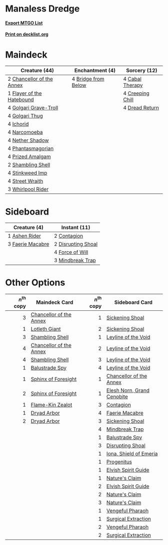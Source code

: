# Manaless Dredge

#### [Export MTGO List](../collection/Manaless%20Dredge/Manaless%20Dredge.txt)
#### [Print on decklist.org](http://decklist.org/?deckmain=4%09Bridge%20from%20Below%0A4%09Cabal%20Therapy%0A2%09Chancellor%20of%20the%20Annex%0A4%09Creeping%20Chill%0A4%09Dread%20Return%0A1%09Flayer%20of%20the%20Hatebound%0A4%09Golgari%20Grave-Troll%0A4%09Golgari%20Thug%0A4%09Ichorid%0A4%09Narcomoeba%0A4%09Nether%20Shadow%0A4%09Phantasmagorian%0A4%09Prized%20Amalgam%0A2%09Shambling%20Shell%0A4%09Stinkweed%20Imp%0A4%09Street%20Wraith%0A3%09Whirlpool%20Rider&deckside=1%09Ashen%20Rider%0A2%09Contagion%0A2%09Disrupting%20Shoal%0A3%09Faerie%20Macabre%0A4%09Force%20of%20Will%0A3%09Mindbreak%20Trap)
# Maindeck

|                                           Creature (44)                                            |                                       Enchantment (4)                                        |                                       Sorcery (12)                                        |
|----------------------------------------------------------------------------------------------------|----------------------------------------------------------------------------------------------|-------------------------------------------------------------------------------------------|
|2 [Chancellor of the Annex](http://gatherer.wizards.com/Pages/Card/Details.aspx?multiverseid=218083)|4 [Bridge from Below](http://gatherer.wizards.com/Pages/Card/Details.aspx?multiverseid=136054)|4 [Cabal Therapy](http://gatherer.wizards.com/Pages/Card/Details.aspx?multiverseid=413625) |
|1 [Flayer of the Hatebound](http://gatherer.wizards.com/Pages/Card/Details.aspx?multiverseid=262853)|                                                                                              |4 [Creeping Chill](http://gatherer.wizards.com/Pages/Card/Details.aspx?multiverseid=452816)|
|4 [Golgari Grave-Troll](http://gatherer.wizards.com/Pages/Card/Details.aspx?multiverseid=338406)    |                                                                                              |4 [Dread Return](http://gatherer.wizards.com/Pages/Card/Details.aspx?multiverseid=389491)  |
|4 [Golgari Thug](http://gatherer.wizards.com/Pages/Card/Details.aspx?multiverseid=292953)           |                                                                                              |                                                                                           |
|4 [Ichorid](http://gatherer.wizards.com/Pages/Card/Details.aspx?multiverseid=413635)                |                                                                                              |                                                                                           |
|4 [Narcomoeba](http://gatherer.wizards.com/Pages/Card/Details.aspx?multiverseid=136140)             |                                                                                              |                                                                                           |
|4 [Nether Shadow](http://gatherer.wizards.com/Pages/Card/Details.aspx?multiverseid=669)             |                                                                                              |                                                                                           |
|4 [Phantasmagorian](http://gatherer.wizards.com/Pages/Card/Details.aspx?multiverseid=124472)        |                                                                                              |                                                                                           |
|4 [Prized Amalgam](http://gatherer.wizards.com/Pages/Card/Details.aspx?multiverseid=410014)         |                                                                                              |                                                                                           |
|2 [Shambling Shell](http://gatherer.wizards.com/Pages/Card/Details.aspx?multiverseid=292957)        |                                                                                              |                                                                                           |
|4 [Stinkweed Imp](http://gatherer.wizards.com/Pages/Card/Details.aspx?multiverseid=193870)          |                                                                                              |                                                                                           |
|4 [Street Wraith](http://gatherer.wizards.com/Pages/Card/Details.aspx?multiverseid=442097)          |                                                                                              |                                                                                           |
|3 [Whirlpool Rider](http://gatherer.wizards.com/Pages/Card/Details.aspx?multiverseid=27670)         |                                                                                              |                                                                                           |


# Sideboard

|                                       Creature (4)                                        |                                        Instant (11)                                        |
|-------------------------------------------------------------------------------------------|--------------------------------------------------------------------------------------------|
|1 [Ashen Rider](http://gatherer.wizards.com/Pages/Card/Details.aspx?multiverseid=373689)   |2 [Contagion](http://gatherer.wizards.com/Pages/Card/Details.aspx?multiverseid=3069)        |
|3 [Faerie Macabre](http://gatherer.wizards.com/Pages/Card/Details.aspx?multiverseid=201822)|2 [Disrupting Shoal](http://gatherer.wizards.com/Pages/Card/Details.aspx?multiverseid=74128)|
|                                                                                           |4 [Force of Will](http://gatherer.wizards.com/Pages/Card/Details.aspx?multiverseid=3107)    |
|                                                                                           |3 [Mindbreak Trap](http://gatherer.wizards.com/Pages/Card/Details.aspx?multiverseid=197532) |


# Other Options

|*n*<sup>th</sup> copy|                                          Maindeck Card                                           |*n*<sup>th</sup> copy|                                           Sideboard Card                                            |
|--------------------:|--------------------------------------------------------------------------------------------------|--------------------:|-----------------------------------------------------------------------------------------------------|
|                    3|[Chancellor of the Annex](http://gatherer.wizards.com/Pages/Card/Details.aspx?multiverseid=218083)|                    1|[Sickening Shoal](http://gatherer.wizards.com/Pages/Card/Details.aspx?multiverseid=74127)            |
|                    1|[Lotleth Giant](http://gatherer.wizards.com/Pages/Card/Details.aspx?multiverseid=452824)          |                    2|[Sickening Shoal](http://gatherer.wizards.com/Pages/Card/Details.aspx?multiverseid=74127)            |
|                    3|[Shambling Shell](http://gatherer.wizards.com/Pages/Card/Details.aspx?multiverseid=292957)        |                    1|[Leyline of the Void](http://gatherer.wizards.com/Pages/Card/Details.aspx?multiverseid=107682)       |
|                    4|[Chancellor of the Annex](http://gatherer.wizards.com/Pages/Card/Details.aspx?multiverseid=218083)|                    2|[Leyline of the Void](http://gatherer.wizards.com/Pages/Card/Details.aspx?multiverseid=107682)       |
|                    4|[Shambling Shell](http://gatherer.wizards.com/Pages/Card/Details.aspx?multiverseid=292957)        |                    3|[Leyline of the Void](http://gatherer.wizards.com/Pages/Card/Details.aspx?multiverseid=107682)       |
|                    1|[Balustrade Spy](http://gatherer.wizards.com/Pages/Card/Details.aspx?multiverseid=366464)         |                    4|[Leyline of the Void](http://gatherer.wizards.com/Pages/Card/Details.aspx?multiverseid=107682)       |
|                    1|[Sphinx of Foresight](http://gatherer.wizards.com/Pages/Card/Details.aspx?multiverseid=457199)    |                    1|[Chancellor of the Annex](http://gatherer.wizards.com/Pages/Card/Details.aspx?multiverseid=218083)   |
|                    2|[Sphinx of Foresight](http://gatherer.wizards.com/Pages/Card/Details.aspx?multiverseid=457199)    |                    1|[Elesh Norn, Grand Cenobite](http://gatherer.wizards.com/Pages/Card/Details.aspx?multiverseid=438584)|
|                    1|[Flame-Kin Zealot](http://gatherer.wizards.com/Pages/Card/Details.aspx?multiverseid=386316)       |                    3|[Contagion](http://gatherer.wizards.com/Pages/Card/Details.aspx?multiverseid=3069)                   |
|                    1|[Dryad Arbor](http://gatherer.wizards.com/Pages/Card/Details.aspx?multiverseid=136196)            |                    4|[Faerie Macabre](http://gatherer.wizards.com/Pages/Card/Details.aspx?multiverseid=201822)            |
|                    2|[Dryad Arbor](http://gatherer.wizards.com/Pages/Card/Details.aspx?multiverseid=136196)            |                    3|[Sickening Shoal](http://gatherer.wizards.com/Pages/Card/Details.aspx?multiverseid=74127)            |
|                     |                                                                                                  |                    4|[Mindbreak Trap](http://gatherer.wizards.com/Pages/Card/Details.aspx?multiverseid=197532)            |
|                     |                                                                                                  |                    1|[Balustrade Spy](http://gatherer.wizards.com/Pages/Card/Details.aspx?multiverseid=366464)            |
|                     |                                                                                                  |                    3|[Disrupting Shoal](http://gatherer.wizards.com/Pages/Card/Details.aspx?multiverseid=74128)           |
|                     |                                                                                                  |                    1|[Iona, Shield of Emeria](http://gatherer.wizards.com/Pages/Card/Details.aspx?multiverseid=397800)    |
|                     |                                                                                                  |                    1|[Progenitus](http://gatherer.wizards.com/Pages/Card/Details.aspx?multiverseid=179496)                |
|                     |                                                                                                  |                    1|[Elvish Spirit Guide](http://gatherer.wizards.com/Pages/Card/Details.aspx?multiverseid=3134)         |
|                     |                                                                                                  |                    1|[Nature's Claim](http://gatherer.wizards.com/Pages/Card/Details.aspx?multiverseid=382316)            |
|                     |                                                                                                  |                    2|[Elvish Spirit Guide](http://gatherer.wizards.com/Pages/Card/Details.aspx?multiverseid=3134)         |
|                     |                                                                                                  |                    2|[Nature's Claim](http://gatherer.wizards.com/Pages/Card/Details.aspx?multiverseid=382316)            |
|                     |                                                                                                  |                    3|[Nature's Claim](http://gatherer.wizards.com/Pages/Card/Details.aspx?multiverseid=382316)            |
|                     |                                                                                                  |                    1|[Vengeful Pharaoh](http://gatherer.wizards.com/Pages/Card/Details.aspx?multiverseid=220170)          |
|                     |                                                                                                  |                    1|[Surgical Extraction](http://gatherer.wizards.com/Pages/Card/Details.aspx?multiverseid=397706)       |
|                     |                                                                                                  |                    2|[Vengeful Pharaoh](http://gatherer.wizards.com/Pages/Card/Details.aspx?multiverseid=220170)          |
|                     |                                                                                                  |                    2|[Surgical Extraction](http://gatherer.wizards.com/Pages/Card/Details.aspx?multiverseid=397706)       |

